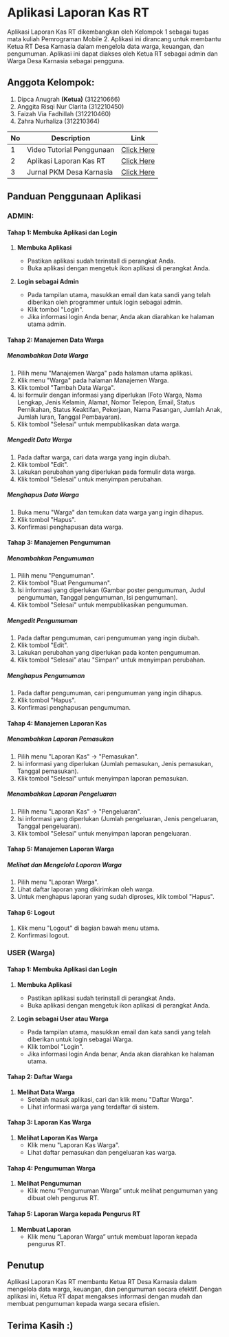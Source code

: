 # Aplikasi Laporan Kas RT

Aplikasi Laporan Kas RT dikembangkan oleh Kelompok 1 sebagai tugas mata kuliah Pemrograman Mobile 2. Aplikasi ini dirancang untuk membantu Ketua RT Desa Karnasia dalam mengelola data warga, keuangan, dan pengumuman. Aplikasi ini dapat diakses oleh Ketua RT sebagai admin dan Warga Desa Karnasia sebagai pengguna.

## Anggota Kelompok:

1. Dipca Anugrah **(Ketua)** (312210666)
2. Anggita Risqi Nur Clarita (312210450)
3. Faizah Via Fadhillah (312210460)
4. Zahra Nurhaliza (312210364)

| No  | Description               | Link                                                                                                              |
| --- | ------------------------- | ----------------------------------------------------------------------------------------------------------------- |
| 1   | Video Tutorial Penggunaan | [Click Here](https://youtu.be/fiw2HjagdRc)                                                                        |
| 2   | Aplikasi Laporan Kas RT   | [Click Here](https://github.com/DipcaAnugrah/Aplikasi_KAS_SATSET/blob/main/Laporan%20Pemograman%20Mobile%202.pdf) |
| 3   | Jurnal PKM Desa Karnasia  | [Click Here](https://github.com/DipcaAnugrah/Aplikasi_KAS_SATSET/blob/main/Jurnal%20PKM%20Desa%20Karnasia.pdf)    |

## Panduan Penggunaan Aplikasi

### ADMIN:

#### Tahap 1: Membuka Aplikasi dan Login

1. **Membuka Aplikasi**

   - Pastikan aplikasi sudah terinstall di perangkat Anda.
   - Buka aplikasi dengan mengetuk ikon aplikasi di perangkat Anda.

2. **Login sebagai Admin**
   - Pada tampilan utama, masukkan email dan kata sandi yang telah diberikan oleh programmer untuk login sebagai admin.
   - Klik tombol "Login".
   - Jika informasi login Anda benar, Anda akan diarahkan ke halaman utama admin.

#### Tahap 2: Manajemen Data Warga

##### Menambahkan Data Warga

1. Pilih menu "Manajemen Warga" pada halaman utama aplikasi.
2. Klik menu "Warga" pada halaman Manajemen Warga.
3. Klik tombol "Tambah Data Warga".
4. Isi formulir dengan informasi yang diperlukan (Foto Warga, Nama Lengkap, Jenis Kelamin, Alamat, Nomor Telepon, Email, Status Pernikahan, Status Keaktifan, Pekerjaan, Nama Pasangan, Jumlah Anak, Jumlah Iuran, Tanggal Pembayaran).
5. Klik tombol "Selesai" untuk mempublikasikan data warga.

##### Mengedit Data Warga

1. Pada daftar warga, cari data warga yang ingin diubah.
2. Klik tombol "Edit".
3. Lakukan perubahan yang diperlukan pada formulir data warga.
4. Klik tombol “Selesai” untuk menyimpan perubahan.

##### Menghapus Data Warga

1. Buka menu "Warga" dan temukan data warga yang ingin dihapus.
2. Klik tombol "Hapus".
3. Konfirmasi penghapusan data warga.

#### Tahap 3: Manajemen Pengumuman

##### Menambahkan Pengumuman

1. Pilih menu "Pengumuman".
2. Klik tombol "Buat Pengumuman".
3. Isi informasi yang diperlukan (Gambar poster pengumuman, Judul pengumuman, Tanggal pengumuman, Isi pengumuman).
4. Klik tombol "Selesai" untuk mempublikasikan pengumuman.

##### Mengedit Pengumuman

1. Pada daftar pengumuman, cari pengumuman yang ingin diubah.
2. Klik tombol "Edit".
3. Lakukan perubahan yang diperlukan pada konten pengumuman.
4. Klik tombol “Selesai” atau "Simpan" untuk menyimpan perubahan.

##### Menghapus Pengumuman

1. Pada daftar pengumuman, cari pengumuman yang ingin dihapus.
2. Klik tombol "Hapus".
3. Konfirmasi penghapusan pengumuman.

#### Tahap 4: Manajemen Laporan Kas

##### Menambahkan Laporan Pemasukan

1. Pilih menu "Laporan Kas" -> "Pemasukan".
2. Isi informasi yang diperlukan (Jumlah pemasukan, Jenis pemasukan, Tanggal pemasukan).
3. Klik tombol "Selesai" untuk menyimpan laporan pemasukan.

##### Menambahkan Laporan Pengeluaran

1. Pilih menu "Laporan Kas" -> "Pengeluaran".
2. Isi informasi yang diperlukan (Jumlah pengeluaran, Jenis pengeluaran, Tanggal pengeluaran).
3. Klik tombol "Selesai" untuk menyimpan laporan pengeluaran.

#### Tahap 5: Manajemen Laporan Warga

##### Melihat dan Mengelola Laporan Warga

1. Pilih menu "Laporan Warga".
2. Lihat daftar laporan yang dikirimkan oleh warga.
3. Untuk menghapus laporan yang sudah diproses, klik tombol "Hapus".

#### Tahap 6: Logout

1. Klik menu "Logout" di bagian bawah menu utama.
2. Konfirmasi logout.

### USER (Warga)

#### Tahap 1: Membuka Aplikasi dan Login

1. **Membuka Aplikasi**

   - Pastikan aplikasi sudah terinstall di perangkat Anda.
   - Buka aplikasi dengan mengetuk ikon aplikasi di perangkat Anda.

2. **Login sebagai User atau Warga**
   - Pada tampilan utama, masukkan email dan kata sandi yang telah diberikan untuk login sebagai Warga.
   - Klik tombol "Login".
   - Jika informasi login Anda benar, Anda akan diarahkan ke halaman utama.

#### Tahap 2: Daftar Warga

1. **Melihat Data Warga**
   - Setelah masuk aplikasi, cari dan klik menu "Daftar Warga".
   - Lihat informasi warga yang terdaftar di sistem.

#### Tahap 3: Laporan Kas Warga

1. **Melihat Laporan Kas Warga**
   - Klik menu "Laporan Kas Warga".
   - Lihat daftar pemasukan dan pengeluaran kas warga.

#### Tahap 4: Pengumuman Warga

1. **Melihat Pengumuman**
   - Klik menu “Pengumuman Warga” untuk melihat pengumuman yang dibuat oleh pengurus RT.

#### Tahap 5: Laporan Warga kepada Pengurus RT

1. **Membuat Laporan**
   - Klik menu “Laporan Warga” untuk membuat laporan kepada pengurus RT.

## Penutup

Aplikasi Laporan Kas RT membantu Ketua RT Desa Karnasia dalam mengelola data warga, keuangan, dan pengumuman secara efektif. Dengan aplikasi ini, Ketua RT dapat mengakses informasi dengan mudah dan membuat pengumuman kepada warga secara efisien.

## Terima Kasih :)
